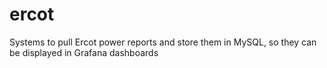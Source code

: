 # ercot

Systems to pull Ercot power reports and store them in MySQL, so they can be displayed in Grafana dashboards
